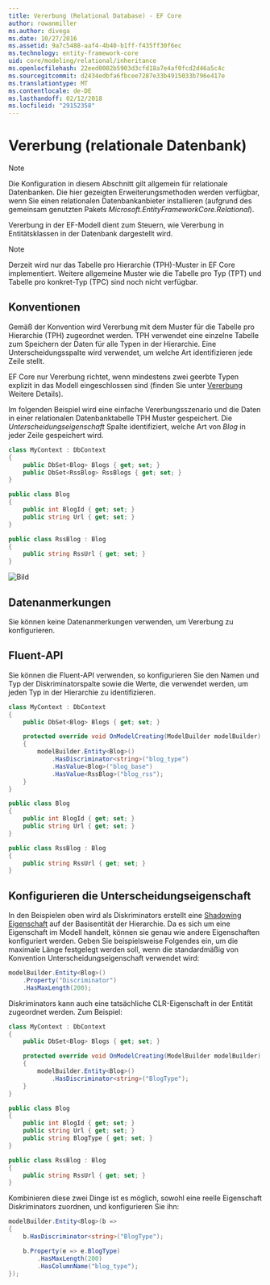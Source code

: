 ```yaml
---
title: Vererbung (Relational Database) - EF Core
author: rowanmiller
ms.author: divega
ms.date: 10/27/2016
ms.assetid: 9a7c5488-aaf4-4b40-b1ff-f435ff30f6ec
ms.technology: entity-framework-core
uid: core/modeling/relational/inheritance
ms.openlocfilehash: 22eed0002b5903d3cfd18a7e4af0fcd2d46a5c4c
ms.sourcegitcommit: d2434edbfa6fbcee7287e33b4915033b796e417e
ms.translationtype: MT
ms.contentlocale: de-DE
ms.lasthandoff: 02/12/2018
ms.locfileid: "29152358"
---
```

# <a name="inheritance-relational-database"></a>Vererbung (relationale Datenbank)

> [!NOTE]  
> Die Konfiguration in diesem Abschnitt gilt allgemein für relationale Datenbanken. Die hier gezeigten Erweiterungsmethoden werden verfügbar, wenn Sie einen relationalen Datenbankanbieter installieren (aufgrund des gemeinsam genutzten Pakets *Microsoft.EntityFrameworkCore.Relational*).

Vererbung in der EF-Modell dient zum Steuern, wie Vererbung in Entitätsklassen in der Datenbank dargestellt wird.

> [!NOTE]  
> Derzeit wird nur das Tabelle pro Hierarchie (TPH)-Muster in EF Core implementiert. Weitere allgemeine Muster wie die Tabelle pro Typ (TPT) und Tabelle pro konkret-Typ (TPC) sind noch nicht verfügbar.

## <a name="conventions"></a>Konventionen

Gemäß der Konvention wird Vererbung mit dem Muster für die Tabelle pro Hierarchie (TPH) zugeordnet werden. TPH verwendet eine einzelne Tabelle zum Speichern der Daten für alle Typen in der Hierarchie. Eine Unterscheidungsspalte wird verwendet, um welche Art identifizieren jede Zeile stellt.

EF Core nur Vererbung richtet, wenn mindestens zwei geerbte Typen explizit in das Modell eingeschlossen sind (finden Sie unter [Vererbung](../inheritance.md) Weitere Details).

Im folgenden Beispiel wird eine einfache Vererbungsszenario und die Daten in einer relationalen Datenbanktabelle TPH Muster gespeichert. Die *Unterscheidungseigenschaft* Spalte identifiziert, welche Art von *Blog* in jeder Zeile gespeichert wird.

<!-- [!code-csharp[Main](samples/core/relational/Modeling/Conventions/Samples/InheritanceDbSets.cs)] -->
``` csharp
class MyContext : DbContext
{
    public DbSet<Blog> Blogs { get; set; }
    public DbSet<RssBlog> RssBlogs { get; set; }
}

public class Blog
{
    public int BlogId { get; set; }
    public string Url { get; set; }
}

public class RssBlog : Blog
{
    public string RssUrl { get; set; }
}
```

![Bild](_static/inheritance-tph-data.png)

## <a name="data-annotations"></a>Datenanmerkungen

Sie können keine Datenanmerkungen verwenden, um Vererbung zu konfigurieren.

## <a name="fluent-api"></a>Fluent-API

Sie können die Fluent-API verwenden, so konfigurieren Sie den Namen und Typ der Diskriminatorspalte sowie die Werte, die verwendet werden, um jeden Typ in der Hierarchie zu identifizieren.

<!-- [!code-csharp[Main](samples/core/relational/Modeling/FluentAPI/Samples/InheritanceTPHDiscriminator.cs?highlight=7,8,9,10)] -->
``` csharp
class MyContext : DbContext
{
    public DbSet<Blog> Blogs { get; set; }

    protected override void OnModelCreating(ModelBuilder modelBuilder)
    {
        modelBuilder.Entity<Blog>()
            .HasDiscriminator<string>("blog_type")
            .HasValue<Blog>("blog_base")
            .HasValue<RssBlog>("blog_rss");
    }
}

public class Blog
{
    public int BlogId { get; set; }
    public string Url { get; set; }
}

public class RssBlog : Blog
{
    public string RssUrl { get; set; }
}
```

## <a name="configuring-the-discriminator-property"></a>Konfigurieren die Unterscheidungseigenschaft

In den Beispielen oben wird als Diskriminators erstellt eine [Shadowing Eigenschaft](xref:core/modeling/shadow-properties) auf der Basisentität der Hierarchie. Da es sich um eine Eigenschaft im Modell handelt, können sie genau wie andere Eigenschaften konfiguriert werden. Geben Sie beispielsweise Folgendes ein, um die maximale Länge festgelegt werden soll, wenn die standardmäßig von Konvention Unterscheidungseigenschaft verwendet wird:

```C#
modelBuilder.Entity<Blog>()
    .Property("Discriminator")
    .HasMaxLength(200);
```

Diskriminators kann auch eine tatsächliche CLR-Eigenschaft in der Entität zugeordnet werden. Zum Beispiel:
```C#
class MyContext : DbContext
{
    public DbSet<Blog> Blogs { get; set; }

    protected override void OnModelCreating(ModelBuilder modelBuilder)
    {
        modelBuilder.Entity<Blog>()
            .HasDiscriminator<string>("BlogType");
    }
}

public class Blog
{
    public int BlogId { get; set; }
    public string Url { get; set; }
    public string BlogType { get; set; }
}

public class RssBlog : Blog
{
    public string RssUrl { get; set; }
}
```

Kombinieren diese zwei Dinge ist es möglich, sowohl eine reelle Eigenschaft Diskriminators zuordnen, und konfigurieren Sie ihn:
```C#
modelBuilder.Entity<Blog>(b =>
{
    b.HasDiscriminator<string>("BlogType");

    b.Property(e => e.BlogType)
        .HasMaxLength(200)
        .HasColumnName("blog_type");
});
```
